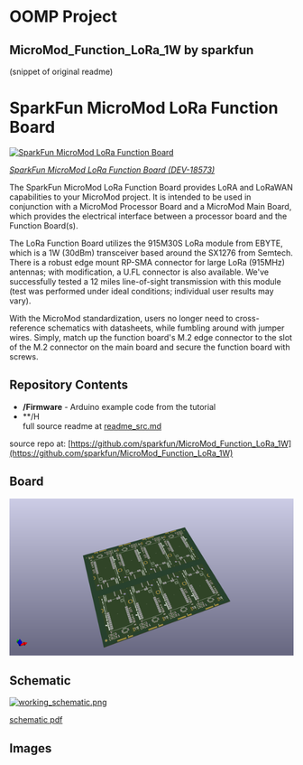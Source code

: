# OOMP Project  
## MicroMod_Function_LoRa_1W  by sparkfun  
  
(snippet of original readme)  
  
SparkFun MicroMod LoRa Function Board  
========================================  
  
[![SparkFun MicroMod LoRa Function Board](https://cdn.sparkfun.com/assets/parts/1/8/0/4/0/18573-SparkFun_MicroMod_LoRa_Function_Board-01.jpg)](https://www.sparkfun.com/products/18573)  
  
[*SparkFun MicroMod LoRa Function Board (DEV-18573)*](https://www.sparkfun.com/products/18573)  
  
The SparkFun MicroMod LoRa Function Board provides LoRA and LoRaWAN capabilities to your MicroMod project. It is intended to be used in conjunction with a MicroMod Processor Board and a MicroMod Main Board, which provides the electrical interface between a processor board and the Function Board(s).  
  
The LoRa Function Board utilizes the 915M30S LoRa module from EBYTE, which is a 1W (30dBm) transceiver based around the SX1276 from Semtech. There is a robust edge mount RP-SMA connector for large LoRa (915MHz) antennas; with modification, a U.FL connector is also available. We've successfully tested a 12 miles line-of-sight transmission with this module (test was performed under ideal conditions; individual user results may vary).  
  
With the MicroMod standardization, users no longer need to cross-reference schematics with datasheets, while fumbling around with jumper wires. Simply, match up the function board's M.2 edge connector to the slot of the M.2 connector on the main board and secure the function board with screws.  
  
  
Repository Contents  
-------------------  
  
* **/Firmware** - Arduino example code from the tutorial  
* **/H  
  full source readme at [readme_src.md](readme_src.md)  
  
source repo at: [https://github.com/sparkfun/MicroMod_Function_LoRa_1W](https://github.com/sparkfun/MicroMod_Function_LoRa_1W)  
## Board  
  
[![working_3d.png](working_3d_600.png)](working_3d.png)  
## Schematic  
  
[![working_schematic.png](working_schematic_600.png)](working_schematic.png)  
  
[schematic pdf](working_schematic.pdf)  
## Images  
